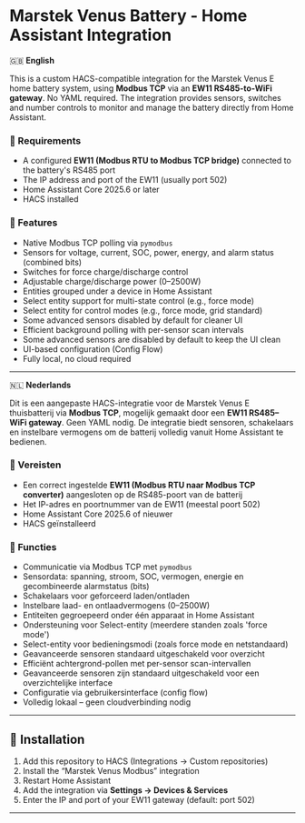 # Marstek Venus Battery - Home Assistant Integration

🇬🇧 **English**

This is a custom HACS-compatible integration for the Marstek Venus E home battery system, using **Modbus TCP** via an **EW11 RS485-to-WiFi gateway**. No YAML required. The integration provides sensors, switches and number controls to monitor and manage the battery directly from Home Assistant.

### 🧩 Requirements

- A configured **EW11 (Modbus RTU to Modbus TCP bridge)** connected to the battery's RS485 port
- The IP address and port of the EW11 (usually port 502)
- Home Assistant Core 2025.6 or later
- HACS installed

### 🔧 Features

- Native Modbus TCP polling via `pymodbus`
- Sensors for voltage, current, SOC, power, energy, and alarm status (combined bits)
- Switches for force charge/discharge control
- Adjustable charge/discharge power (0–2500W)
- Entities grouped under a device in Home Assistant
- Select entity support for multi-state control (e.g., force mode)
- Select entity for control modes (e.g., force mode, grid standard)
- Some advanced sensors disabled by default for cleaner UI
- Efficient background polling with per-sensor scan intervals
- Some advanced sensors are disabled by default to keep the UI clean
- UI-based configuration (Config Flow)
- Fully local, no cloud required

---

🇳🇱 **Nederlands**

Dit is een aangepaste HACS-integratie voor de Marstek Venus E thuisbatterij via **Modbus TCP**, mogelijk gemaakt door een **EW11 RS485–WiFi gateway**. Geen YAML nodig. De integratie biedt sensoren, schakelaars en instelbare vermogens om de batterij volledig vanuit Home Assistant te bedienen.

### 🧩 Vereisten

- Een correct ingestelde **EW11 (Modbus RTU naar Modbus TCP converter)** aangesloten op de RS485-poort van de batterij
- Het IP-adres en poortnummer van de EW11 (meestal poort 502)
- Home Assistant Core 2025.6 of nieuwer
- HACS geïnstalleerd

### 🔧 Functies

- Communicatie via Modbus TCP met `pymodbus`
- Sensordata: spanning, stroom, SOC, vermogen, energie en gecombineerde alarmstatus (bits)
- Schakelaars voor geforceerd laden/ontladen
- Instelbare laad- en ontlaadvermogens (0–2500W)
- Entiteiten gegroepeerd onder één apparaat in Home Assistant
- Ondersteuning voor Select-entity (meerdere standen zoals 'force mode')
- Select-entity voor bedieningsmodi (zoals force mode en netstandaard)
- Geavanceerde sensoren standaard uitgeschakeld voor overzicht
- Efficiënt achtergrond-pollen met per-sensor scan-intervallen
- Geavanceerde sensoren zijn standaard uitgeschakeld voor een overzichtelijke interface
- Configuratie via gebruikersinterface (config flow)
- Volledig lokaal – geen cloudverbinding nodig

---

## 🚀 Installation

1. Add this repository to HACS (Integrations → Custom repositories)
2. Install the “Marstek Venus Modbus” integration
3. Restart Home Assistant
4. Add the integration via **Settings → Devices & Services**
5. Enter the IP and port of your EW11 gateway (default: port 502)

---